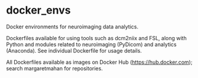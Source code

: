 # docker_envs
Docker environments for neuroimaging data analytics.

Dockerfiles available for using tools such as dcm2niix and FSL, along with Python and modules related to neuroimaging (PyDicom) and analytics (Anaconda). See individual Dockerfile for usage details.

All Dockerfiles available as images on Docker Hub (https://hub.docker.com); search margaretmahan for repositories.
